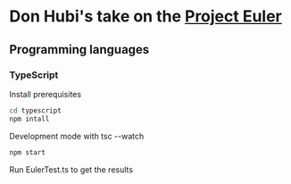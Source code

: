 # Don Hubi's take on the [Project Euler](https://projecteuler.net)

## Programming languages

### TypeScript

Install prerequisites

```bash
cd typescript
npm intall
 ```
Development mode with tsc --watch
 ```bash
npm start
 ```

Run EulerTest.ts to get the results